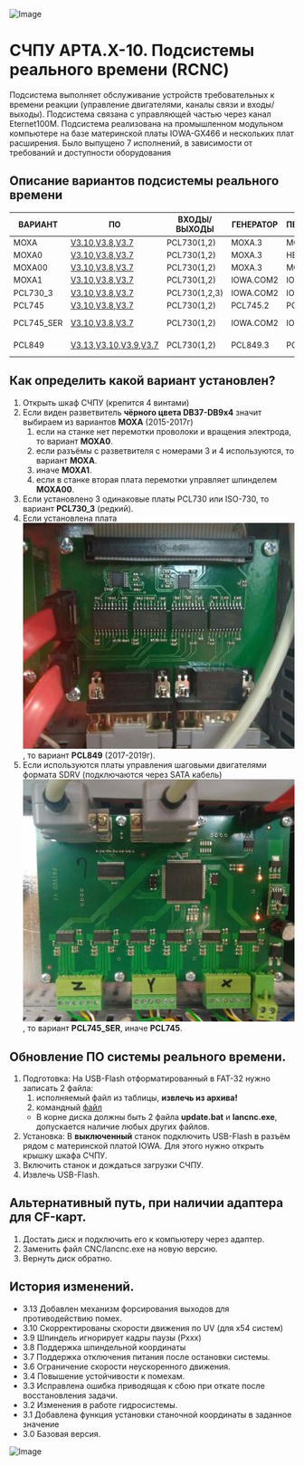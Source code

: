 ![Image](https://edm.ru/img/logo.png)
# СЧПУ АРТА.X-10. Подсистемы реального времени (RCNC)

Подсистема выполняет обслуживание устройств требовательных к времени реакции (управление двигателями, каналы связи и входы/выходы). 
Подсистема связана с управляющей частью через канал Eternet100M.
Подсистема реализована на промышленном модульном компьютере на базе материнской платы IOWA-GX466 и нескольких плат расширения.
Было выпущено 7 исполнений, в зависимости от требований и доступности оборудования

## Описание вариантов подсистемы реального времени

| ВАРИАНТ    |   ПО                                  | ВХОДЫ/ВЫХОДЫ      | ГЕНЕРАТОР  | ПЕРЕМОТКА | ПУЛЬТ ДУ. | SDRV        |
|------------|---------------------------------------|-------------------|------------|-----------|-----------|-------------|
| MOXA       | [V3.10](RCNC/MOXA/lancnc310.zip),[V3.8](RCNC/MOXA/lancnc38.zip),[V3.7](RCNC/MOXA/lancnc37.zip) | PCL730(1,2)       | MOXA.3     | MOXA.4    | IOWA.COM3 | MOXA.1-2    |
| MOXA0      | [V3.10](RCNC/MOXA0/lancnc310.zip),[V3.8](RCNC/MOXA0/lancnc38.zip),[V3.7](RCNC/MOXA0/lancnc37.zip) | PCL730(1,2)       | MOXA.3     | НЕТ       | MOXA.4    | MOXA.1-2    |
| MOXA00     | [V3.10](RCNC/MOXA00/lancnc310.zip),[V3.8](RCNC/MOXA00/lancnc38.zip),[V3.7](RCNC/MOXA00/lancnc37.zip) | PCL730(1,2)       | MOXA.3     | MOXA.2,4 | IOWA.COM3 | MOXA.1    |
| MOXA1      | [V3.10](RCNC/MOXA1/lancnc310.zip),[V3.8](RCNC/MOXA1/lancnc38.zip),[V3.7](RCNC/MOXA1/lancnc37.zip) | PCL730(1,2)       | IOWA.COM2  | IOWA.COM1 | IOWA.COM3 | MOXA.1-2    |
| PCL730_3   | [V3.10](RCNC/PCL730_3/lancnc310.zip),[V3.8](RCNC/PCL730_3/lancnc38.zip),[V3.7](RCNC/PCL730_3/lancnc37.zip) | PCL730(1,2,3)     | IOWA.COM2  | IOWA.COM1 | IOWA.COM3 | НЕТ         |
| PCL745     | [V3.10](RCNC/PCL745/lancnc310.zip),[V3.8](RCNC/PCL745/lancnc38.zip),[V3.7](RCNC/PCL745/lancnc37.zip) | PCL730(1,2)       | PCL745.2   | PCL745.1  | IOWA.COM3 | НЕТ         |
| PCL745_SER | [V3.10](RCNC/PCL745_SER/lancnc310.zip),[V3.8](RCNC/PCL745_SER/lancnc38.zip),[V3.7](RCNC/PCL745_SER/lancnc37.zip) | PCL730(1,2)       | IOWA.COM2  | IOWA.COM1 | IOWA.COM3 | PCL745.1-2  |
| PCL849     | [V3.13](RCNC/PCL849/lancnc313.zip),[V3.10](RCNC/PCL849/lancnc310.zip),[V3.9](RCNC/PCL849/lancnc39.zip),[V3.7](RCNC/PCL849/lancnc37.zip) | PCL730(1,2)       | PCL849.3   | PCL849.4  | IOWA.COM3 | PCL849.1-2  |

## Как определить какой вариант установлен?
1. Открыть шкаф СЧПУ (крепится 4 винтами)
2. Если виден разветвитель **чёрного цвета DB37-DB9x4** значит выбираем из вариантов **MOXA** (2015-2017г)
	1. если на станке нет перемотки проволоки и вращения электрода, то вариант **MOXA0**.
	2. если разъёмы с разветвителя с номерами 3 и 4 используются, то вариант **MOXA**.
	3. иначе **MOXA1**.
	4. если в станке вторая плата перемотки управляет шпинделем **MOXA00**.
3. Если установлено 3 одинаковые платы PCL730 или ISO-730, то вариант **PCL730_3** (редкий).
4. Если установлена плата ![Image](IMG/PCL849ad.jpg), то вариант **PCL849** (2017-2019г).
5. Если используются платы управления шаговыми двигателями формата SDRV (подключаются через SATA кабель) ![Image](IMG/SDRV.jpg), 
   то вариант **PCL745_SER**, иначе **PCL745**.

## Обновление ПО системы реального времени.
1. Подготовка: На USB-Flash отформатированный в FAT-32 нужно записать 2 файла:
	1. исполняемый файл из таблицы, **извлечь из архива!**
	2. командный [файл](CMD/update.bat)
	* В корне диска должны быть 2 файла **update.bat** и **lancnc.exe**, допускается наличие любых других файлов.
2. Установка: В **выключенный** станок подключить USB-Flash в разъём рядом с материнской платой IOWA. Для этого нужно открыть 
   крышку шкафа СЧПУ.
3. Включить станок и дождаться загрузки СЧПУ.
4. Извлечь USB-Flash.

## Альтернативный путь, при наличии адаптера для CF-карт.
1. Достать диск и подключить его к компьютеру через адаптер.
2. Заменить файл CNC/lancnc.exe на новую версию.
3. Вернуть диск обратно.

## История изменений.
* 3.13 Добавлен механизм форсирования выходов для противодействию помех.
* 3.10 Скорректированы скорости движения по UV (для x54 систем)
* 3.9 Шпиндель игнорирует кадры паузы (Pxxx)
* 3.8 Поддержка шпиндельной координаты
* 3.7 Поддержка отключения питания после остановки системы.
* 3.6 Ограничение скорости неускоренного движения. 
* 3.4 Повышение устойчивости к помехам.
* 3.3 Исправлена ошибка приводящая к сбою при откате после восстановления задачи.
* 3.2 Изменения в работе гидросистемы.
* 3.1 Добавлена функция установки станочной координаты в заданное значение
* 3.0 Базовая версия.

![Image](http://edm.ru/style/bottom.png)
